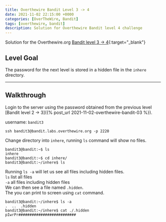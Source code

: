 ```yaml
---
title: Overthewire Bandit Level 3 -> 4
date: 2021-11-02 22:15:00 +0000
categories: [OverTheWire, Bandit]
tags: [overthewire, bandit]
description: Solution for Overthewire Bandit level 4 challenge
---
```


Solution for the Overthewire.org [Bandit level 3 -> 4](https://overthewire.org/wargames/bandit/bandit4.html){:target="\_blank"}  

## Level Goal

The password for the next level is stored in a hidden file in the `inhere` directory.

---

## Walkthrough

Login to the server using the password obtained from the previous level [Bandit level 2 -> 3]({% post_url 2021-11-02-overthewire-bandit-03 %}).

username: `bandit3`

```ssh
ssh bandit3@bandit.labs.overthewire.org -p 2220
```

Change directory into `inhere`, running `ls` command will show no files.  

```console
bandit3@bandit:~$ ls
inhere
bandit3@bandit:~$ cd inhere/
bandit3@bandit:~/inhere$ ls  

```

Running `ls -a` will let us see all files including hidden files.  
`ls` list all files  
`-a` all files including hidden files  
We can then see a file named `.hidden`.  
The you can print to screen using `cat` command.

```console
bandit3@bandit:~/inhere$ ls -a
.  ..  .hidden
bandit3@bandit:~/inhere$ cat ./.hidden
pIwrPr##########################
```
